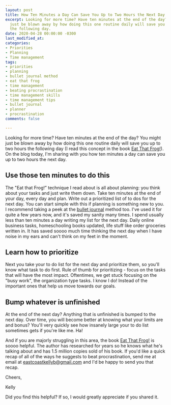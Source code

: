 ```yaml
---
layout: post
title: How Ten Minutes a Day Can Save You Up to Two Hours the Next Day
excerpt: Looking for more time? Have ten minutes at the end of the day? You might
  just be blown away by how doing this one routine daily will save you up to two hours
  the following day.
date: 2020-04-28 00:00:00 -0300
last_modified_at: 
categories:
- Priorities
- Planning
- Time management
tags:
- priorities
- planning
- bullet journal method
- eat that frog
- time management
- beating procrastination
- time management skills
- time management tips
- bullet journal
- planner
- procrastination
comments: false

---
```

Looking for more time? Have ten minutes at the end of the day? You might just be blown away by how doing this one routine daily will save you up to two hours the following day (I read this concept in the book [Eat That Frog!](https://www.briantracy.com/blog/time-management/the-truth-about-frogs/)). On the blog today, I'm sharing with you how ten minutes a day can save you up to two hours the next day.

## Use those ten minutes to do this

The "Eat that Frog!” technique I read about is all about planning: you think about your tasks and just write them down. Take ten minutes at the end of your day, every day and plan. Write out a prioritized list of to dos for the next day. You can start simple with this if planning is something new to you. I recommend taking a peek at the [bullet journal](www.bulletjournal.com) method too. I've used it for quite a few years now, and it's saved my sanity many times. I spend usually less than ten minutes a day writing my list for the next day. Daily online business tasks, homeschooling books updated, life stuff like order groceries written in. It has saved soooo much time thinking the next day when I have noise in my ears and can't think on my feet in the moment.

## Learn how to prioritize

Next you take your to do list for the next day and prioritize them, so you'll know what task to do first. Rule of thumb for prioritizing - focus on the tasks that will have the most impact. Oftentimes, we get stuck focusing on the "busy work", the organization type tasks. I know I do! Instead of the important ones that help us move towards our goals.

## Bump whatever is unfinished

At the end of the next day? Anything that is unfinished is bumped to the next day. Over time, you will become better at knowing what your limits are and bonus? You'll very quickly see how insanely large your to do list sometimes gets if you're like me. Ha!

And if you are majorly struggling in this area, the book [Eat That Frog!](https://www.amazon.ca/Eat-That-Frog-Great-Procrastinating/dp/1576754227) is soooo helpful. The author has researched for years so he knows what he's talking about and has 1.5 million copies sold of his book. If you'd like a quick recap of all of the ways he suggests to beat procrastination, send me at email at eastcoastkellyb@gmail.com and I'd be happy to send you that recap.

Cheers,

Kelly

Did you find this helpful? If so, I would greatly appreciate if you shared it.